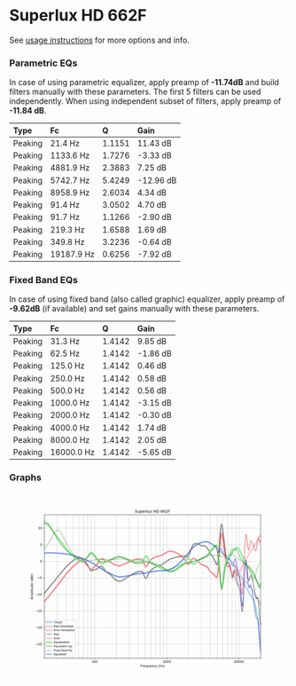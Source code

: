 # Superlux HD 662F
See [usage instructions](https://github.com/jaakkopasanen/AutoEq#usage) for more options and info.

### Parametric EQs
In case of using parametric equalizer, apply preamp of **-11.74dB** and build filters manually
with these parameters. The first 5 filters can be used independently.
When using independent subset of filters, apply preamp of **-11.84 dB**.

| Type    | Fc         |      Q | Gain      |
|:--------|:-----------|:-------|:----------|
| Peaking | 21.4 Hz    | 1.1151 | 11.43 dB  |
| Peaking | 1133.6 Hz  | 1.7276 | -3.33 dB  |
| Peaking | 4881.9 Hz  | 2.3883 | 7.25 dB   |
| Peaking | 5742.7 Hz  | 5.4249 | -12.96 dB |
| Peaking | 8958.9 Hz  | 2.6034 | 4.34 dB   |
| Peaking | 91.4 Hz    | 3.0502 | 4.70 dB   |
| Peaking | 91.7 Hz    | 1.1266 | -2.90 dB  |
| Peaking | 219.3 Hz   | 1.6588 | 1.69 dB   |
| Peaking | 349.8 Hz   | 3.2236 | -0.64 dB  |
| Peaking | 19187.9 Hz | 0.6256 | -7.92 dB  |

### Fixed Band EQs
In case of using fixed band (also called graphic) equalizer, apply preamp of **-9.62dB**
(if available) and set gains manually with these parameters.

| Type    | Fc         |      Q | Gain     |
|:--------|:-----------|:-------|:---------|
| Peaking | 31.3 Hz    | 1.4142 | 9.85 dB  |
| Peaking | 62.5 Hz    | 1.4142 | -1.86 dB |
| Peaking | 125.0 Hz   | 1.4142 | 0.46 dB  |
| Peaking | 250.0 Hz   | 1.4142 | 0.58 dB  |
| Peaking | 500.0 Hz   | 1.4142 | 0.56 dB  |
| Peaking | 1000.0 Hz  | 1.4142 | -3.15 dB |
| Peaking | 2000.0 Hz  | 1.4142 | -0.30 dB |
| Peaking | 4000.0 Hz  | 1.4142 | 1.74 dB  |
| Peaking | 8000.0 Hz  | 1.4142 | 2.05 dB  |
| Peaking | 16000.0 Hz | 1.4142 | -5.65 dB |

### Graphs
![](./Superlux%20HD%20662F.png)